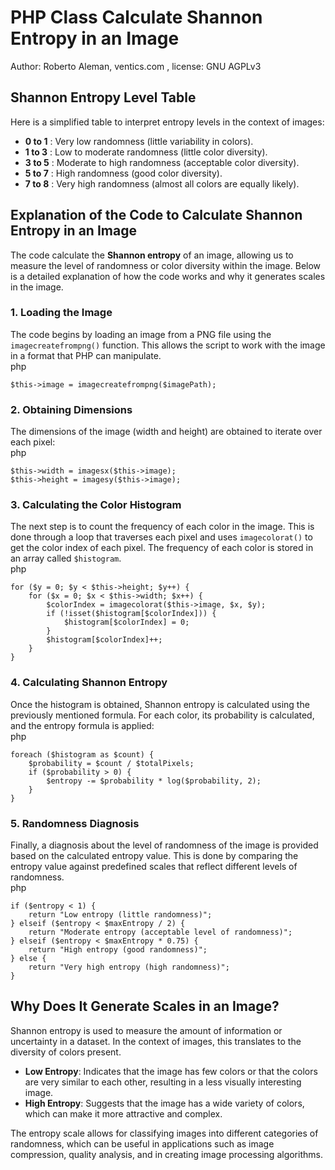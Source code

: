 

<h1>PHP Class Calculate Shannon Entropy in an Image</h1>
<p>Author: Roberto Aleman, ventics.com , license: GNU AGPLv3</p>
<h2 class=""><span style="vertical-align: inherit;"><span style="vertical-align: inherit;">Shannon Entropy Level Table</span></span></h2>
<span class=""><span style="vertical-align: inherit;"><span style="vertical-align: inherit;">Here is a simplified table to interpret entropy levels in the context of images:</span></span></span>
<ul class="">
 	<li class=""><strong><span style="vertical-align: inherit;"><span style="vertical-align: inherit;">0 to 1</span></span></strong><span style="vertical-align: inherit;"><span style="vertical-align: inherit;"> : Very low randomness (little variability in colors).</span></span></li>
 	<li class=""><strong><span style="vertical-align: inherit;"><span style="vertical-align: inherit;">1 to 3</span></span></strong><span style="vertical-align: inherit;"><span style="vertical-align: inherit;"> : Low to moderate randomness (little color diversity).</span></span></li>
 	<li class=""><strong><span style="vertical-align: inherit;"><span style="vertical-align: inherit;">3 to 5</span></span></strong><span style="vertical-align: inherit;"><span style="vertical-align: inherit;"> : Moderate to high randomness (acceptable color diversity).</span></span></li>
 	<li class=""><strong><span style="vertical-align: inherit;"><span style="vertical-align: inherit;">5 to 7</span></span></strong><span style="vertical-align: inherit;"><span style="vertical-align: inherit;"> : High randomness (good color diversity).</span></span></li>
 	<li class=""><strong><span style="vertical-align: inherit;"><span style="vertical-align: inherit;">7 to 8</span></span></strong><span style="vertical-align: inherit;"><span style="vertical-align: inherit;"> : Very high randomness (almost all colors are equally likely).</span></span></li>
</ul>
<h2 class="">Explanation of the Code to Calculate Shannon Entropy in an Image</h2>
<span class="">The code calculate the <strong>Shannon entropy</strong> of an image, allowing us to measure the level of randomness or color diversity within the image. Below is a detailed explanation of how the code works and why it generates scales in the image.</span>
<h3 class="">1. <strong>Loading the Image</strong></h3>
<span class="">The code begins by loading an image from a PNG file using the <code >imagecreatefrompng()</code> function. This allows the script to work with the image in a format that PHP can manipulate.</span>
<div >
<div >
<div class="">
<div class="">php</div>
<div class=""></div>
</div>
<div class="">
<pre class=""><code class=""><span class=""><span class="">$this</span>-&gt;image = imagecreatefrompng(<span class="">$imagePath</span>);
</span></code></pre>
</div>
</div>
</div>
<h3 class="">2. <strong>Obtaining Dimensions</strong></h3>
<span class="">The dimensions of the image (width and height) are obtained to iterate over each pixel:</span>
<div >
<div >
<div class="">
<div class="">php</div>
<div class=""></div>
</div>
<div class="">
<pre class=""><code class=""><span class=""><span class="">$this</span>-&gt;width = imagesx(<span class="">$this</span>-&gt;image);
</span><span class=""><span class="">$this</span>-&gt;height = imagesy(<span class="">$this</span>-&gt;image);
</span></code></pre>
</div>
</div>
</div>
<h3 class="">3. <strong>Calculating the Color Histogram</strong></h3>
<span class="">The next step is to count the frequency of each color in the image. This is done through a loop that traverses each pixel and uses <code >imagecolorat()</code> to get the color index of each pixel. The frequency of each color is stored in an array called <code >$histogram</code>.</span>
<div >
<div >
<div class="">
<div class="">php</div>
<div class=""></div>
</div>
<div class="">
<pre class=""><code class=""><span class=""><span class="">for</span> (<span class="">$y</span> = 0; <span class="">$y</span> &lt; <span class="">$this</span>-&gt;height; <span class="">$y</span>++) {
</span><span class="">    <span class="">for</span> (<span class="">$x</span> = 0; <span class="">$x</span> &lt; <span class="">$this</span>-&gt;width; <span class="">$x</span>++) {
</span><span class="">        <span class="">$colorIndex</span> = imagecolorat(<span class="">$this</span>-&gt;image, <span class="">$x</span>, <span class="">$y</span>);
</span><span class="">        <span class="">if</span> (!<span class="">isset</span>(<span class="">$histogram</span>[<span class="">$colorIndex</span>])) {
</span><span class="">            <span class="">$histogram</span>[<span class="">$colorIndex</span>] = 0;
</span><span class="">        }
</span><span class="">        <span class="">$histogram</span>[<span class="">$colorIndex</span>]++;
</span><span class="">    }
</span><span class="">}
</span></code></pre>
</div>
</div>
</div>
<h3 class="">4. <strong>Calculating Shannon Entropy</strong></h3>
<span class="">Once the histogram is obtained, Shannon entropy is calculated using the previously mentioned formula. For each color, its probability is calculated, and the entropy formula is applied:</span>
<div >
<div >
<div class="">
<div class="">php</div>
<div class=""></div>
</div>
<div class="">
<pre class=""><code class=""><span class=""><span class="">foreach</span> (<span class="">$histogram</span> <span class="">as</span> <span class="">$count</span>) {
</span><span class="">    <span class="">$probability</span> = <span class="">$count</span> / <span class="">$totalPixels</span>;
</span><span class="">    <span class="">if</span> (<span class="">$probability</span> &gt; 0) {
</span><span class="">        <span class="">$entropy</span> -= <span class="">$probability</span> * log(<span class="">$probability</span>, 2);
</span><span class="">    }
</span><span class="">}
</span></code></pre>
</div>
</div>
</div>
<h3 class="">5. <strong>Randomness Diagnosis</strong></h3>
<span class="">Finally, a diagnosis about the level of randomness of the image is provided based on the calculated entropy value. This is done by comparing the entropy value against predefined scales that reflect different levels of randomness.</span>
<div >
<div >
<div class="">
<div class="">php</div>
<div class=""></div>
</div>
<div class="">
<pre class=""><code class=""><span class=""><span class="">if</span> (<span class="">$entropy</span> &lt; 1) {
</span><span class="">    <span class="">return</span> <span class="">"Low entropy (little randomness)"</span>;
</span><span class="">} <span class="">elseif</span> (<span class="">$entropy</span> &lt; <span class="">$maxEntropy</span> / 2) {
</span><span class="">    <span class="">return</span> <span class="">"Moderate entropy (acceptable level of randomness)"</span>;
</span><span class="">} <span class="">elseif</span> (<span class="">$entropy</span> &lt; <span class="">$maxEntropy</span> * 0.75) {
</span><span class="">    <span class="">return</span> <span class="">"High entropy (good randomness)"</span>;
</span><span class="">} <span class="">else</span> {
</span><span class="">    <span class="">return</span> <span class="">"Very high entropy (high randomness)"</span>;
</span><span class="">}
</span></code></pre>
</div>
</div>
</div>
<h2 class="">Why Does It Generate Scales in an Image?</h2>
<span class="">Shannon entropy is used to measure the amount of information or uncertainty in a dataset. In the context of images, this translates to the diversity of colors present.</span>
<ul class="">
 	<li class=""><strong>Low Entropy</strong>: Indicates that the image has few colors or that the colors are very similar to each other, resulting in a less visually interesting image.</li>
 	<li class=""><strong>High Entropy</strong>: Suggests that the image has a wide variety of colors, which can make it more attractive and complex.</li>
</ul>
<span class="">The entropy scale allows for classifying images into different categories of randomness, which can be useful in applications such as image compression, quality analysis, and in creating image processing algorithms.</span>
